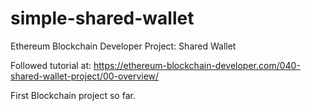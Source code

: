 # simple-shared-wallet
Ethereum Blockchain Developer Project: Shared Wallet

Followed tutorial at: https://ethereum-blockchain-developer.com/040-shared-wallet-project/00-overview/

First Blockchain project so far.
